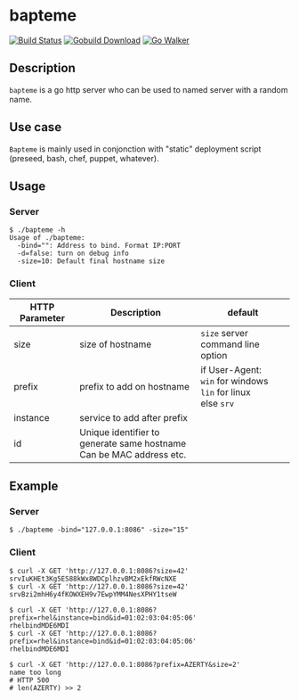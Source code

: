 # bapteme

[![Build Status](https://travis-ci.org/optiflows/bapteme.png)](https://travis-ci.org/optiflows/bapteme)
[![Gobuild Download](http://gobuild.io/badge/github.com/optiflows/bapteme/download.png)](http://gobuild.io/github.com/optiflows/bapteme)
[![Go Walker](http://gowalker.org/api/v1/badge)](https://gowalker.org/github.com/optiflows/bapteme)

## Description

`bapteme` is a go http server who can be used to named server with a random name.

## Use case

`Bapteme` is mainly used in conjonction with "static" deployment script (preseed, bash, chef, puppet, whatever).

## Usage

### Server

```shell
$ ./bapteme -h
Usage of ./bapteme:
  -bind="": Address to bind. Format IP:PORT
  -d=false: turn on debug info
  -size=10: Default final hostname size
```

### Client

|HTTP Parameter |Description |default |
|---------------|------------|--------|
|size     | size of hostname | `size` server command line option |
|prefix   | prefix to add on hostname | if User-Agent:<br>`win` for windows<br>`lin` for linux<br> else `srv` |
|instance | service to add after prefix | |
|id       | Unique identifier to generate same hostname<br>Can be MAC address etc. | |

## Example

### Server
```shell
$ ./bapteme -bind="127.0.0.1:8086" -size="15"
```

### Client
```shell
$ curl -X GET 'http://127.0.0.1:8086?size=42'
srvIuKHEt3Kg5ES88kWx8WDCplhzvBM2xEkfRWcNXE
$ curl -X GET 'http://127.0.0.1:8086?size=42'
srvBzi2mhH6y4fKOWXEH9v7EwpYMM4NesXPHY1tseW
```

```shell
$ curl -X GET 'http://127.0.0.1:8086?prefix=rhel&instance=bind&id=01:02:03:04:05:06'
rhelbindMDE6MDI
$ curl -X GET 'http://127.0.0.1:8086?prefix=rhel&instance=bind&id=01:02:03:04:05:06'
rhelbindMDE6MDI
```

```shell
$ curl -X GET 'http://127.0.0.1:8086?prefix=AZERTY&size=2'
name too long
# HTTP 500
# len(AZERTY) >> 2
```
